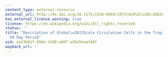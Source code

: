 ```yaml
---
content_type: external-resource
external_url: http://dx.doi.org/10.1175/1520-0469(1972)029%3C1109:DOGSCC%3E2.0.CO;2
has_external_license_warning: true
license: https://en.wikipedia.org/wiki/All_rights_reserved
status: ''
title: "Description of Global\u2013Scale Circulation Cells in the Tropics with a 40\u2013\
  50 Day Period"
uid: ea23b01f-656e-4108-a66f-a2b45eaa348f
wayback_url: ''
---
```

